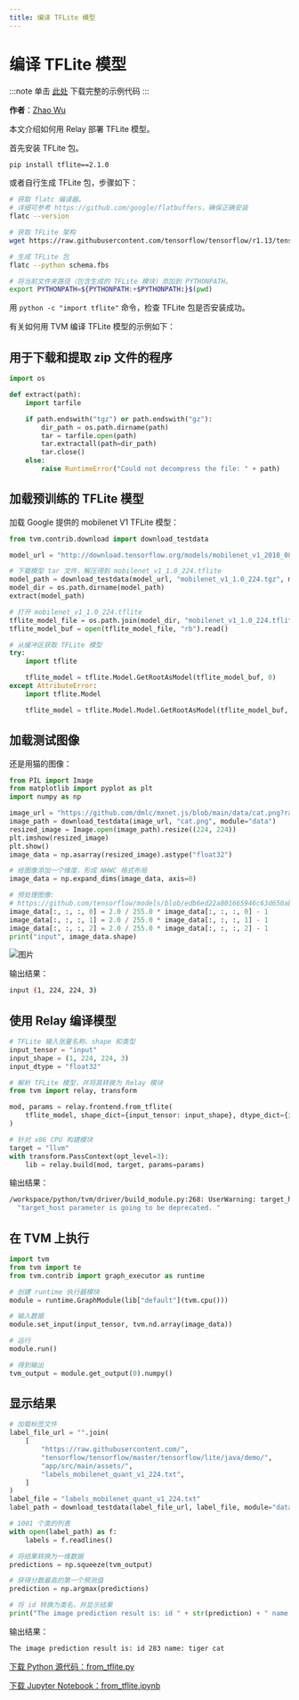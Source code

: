 ```yaml
---
title: 编译 TFLite 模型
---
```


# 编译 TFLite 模型

:::note
单击 [此处](https://tvm.apache.org/docs/how_to/compile_models/from_tflite.html#sphx-glr-download-how-to-compile-models-from-tflite-py) 下载完整的示例代码
:::

**作者**：[Zhao Wu](https://github.com/FrozenGene)

本文介绍如何用 Relay 部署 TFLite 模型。

首先安装 TFLite 包。

``` bash
pip install tflite==2.1.0
```

或者自行生成 TFLite 包，步骤如下：

``` bash
# 获取 flatc 编译器。
# 详细可参考 https://github.com/google/flatbuffers，确保正确安装
flatc --version

# 获取 TFLite 架构
wget https://raw.githubusercontent.com/tensorflow/tensorflow/r1.13/tensorflow/lite/schema/schema.fbs

# 生成 TFLite 包
flatc --python schema.fbs

# 将当前文件夹路径（包含生成的 TFLite 模块）添加到 PYTHONPATH。
export PYTHONPATH=${PYTHONPATH:+$PYTHONPATH:}$(pwd)
```

用 `python -c "import tflite"` 命令，检查 TFLite 包是否安装成功。

有关如何用 TVM 编译 TFLite 模型的示例如下：

## 用于下载和提取 zip 文件的程序

``` python
import os

def extract(path):
    import tarfile

    if path.endswith("tgz") or path.endswith("gz"):
        dir_path = os.path.dirname(path)
        tar = tarfile.open(path)
        tar.extractall(path=dir_path)
        tar.close()
    else:
        raise RuntimeError("Could not decompress the file: " + path)
```

## 加载预训练的 TFLite 模型

加载 Google 提供的 mobilenet V1 TFLite 模型：

``` python
from tvm.contrib.download import download_testdata

model_url = "http://download.tensorflow.org/models/mobilenet_v1_2018_08_02/mobilenet_v1_1.0_224.tgz"

# 下载模型 tar 文件，解压得到 mobilenet_v1_1.0_224.tflite
model_path = download_testdata(model_url, "mobilenet_v1_1.0_224.tgz", module=["tf", "official"])
model_dir = os.path.dirname(model_path)
extract(model_path)

# 打开 mobilenet_v1_1.0_224.tflite
tflite_model_file = os.path.join(model_dir, "mobilenet_v1_1.0_224.tflite")
tflite_model_buf = open(tflite_model_file, "rb").read()

# 从缓冲区获取 TFLite 模型
try:
    import tflite

    tflite_model = tflite.Model.GetRootAsModel(tflite_model_buf, 0)
except AttributeError:
    import tflite.Model

    tflite_model = tflite.Model.Model.GetRootAsModel(tflite_model_buf, 0)
```

## 加载测试图像

还是用猫的图像：

``` python
from PIL import Image
from matplotlib import pyplot as plt
import numpy as np

image_url = "https://github.com/dmlc/mxnet.js/blob/main/data/cat.png?raw=true"
image_path = download_testdata(image_url, "cat.png", module="data")
resized_image = Image.open(image_path).resize((224, 224))
plt.imshow(resized_image)
plt.show()
image_data = np.asarray(resized_image).astype("float32")

# 给图像添加一个维度，形成 NHWC 格式布局
image_data = np.expand_dims(image_data, axis=0)

# 预处理图像:
# https://github.com/tensorflow/models/blob/edb6ed22a801665946c63d650ab9a0b23d98e1b1/research/slim/preprocessing/inception_preprocessing.py#L243
image_data[:, :, :, 0] = 2.0 / 255.0 * image_data[:, :, :, 0] - 1
image_data[:, :, :, 1] = 2.0 / 255.0 * image_data[:, :, :, 1] - 1
image_data[:, :, :, 2] = 2.0 / 255.0 * image_data[:, :, :, 2] - 1
print("input", image_data.shape)
```

 ![图片](https://tvm.apache.org/docs/_images/sphx_glr_from_tflite_001.png)

输出结果：

``` bash
input (1, 224, 224, 3)
```

## 使用 Relay 编译模型

``` python
# TFLite 输入张量名称、shape 和类型
input_tensor = "input"
input_shape = (1, 224, 224, 3)
input_dtype = "float32"

# 解析 TFLite 模型，并将其转换为 Relay 模块
from tvm import relay, transform

mod, params = relay.frontend.from_tflite(
    tflite_model, shape_dict={input_tensor: input_shape}, dtype_dict={input_tensor: input_dtype}
)

# 针对 x86 CPU 构建模块
target = "llvm"
with transform.PassContext(opt_level=3):
    lib = relay.build(mod, target, params=params)
```

输出结果：

``` bash
/workspace/python/tvm/driver/build_module.py:268: UserWarning: target_host parameter is going to be deprecated. Please pass in tvm.target.Target(target, host=target_host) instead.
  "target_host parameter is going to be deprecated. "
```

## 在 TVM 上执行

``` python
import tvm
from tvm import te
from tvm.contrib import graph_executor as runtime

# 创建 runtime 执行器模块
module = runtime.GraphModule(lib["default"](tvm.cpu()))

# 输入数据
module.set_input(input_tensor, tvm.nd.array(image_data))

# 运行
module.run()

# 得到输出
tvm_output = module.get_output(0).numpy()
```

## 显示结果

``` python
# 加载标签文件
label_file_url = "".join(
    [
        "https://raw.githubusercontent.com/",
        "tensorflow/tensorflow/master/tensorflow/lite/java/demo/",
        "app/src/main/assets/",
        "labels_mobilenet_quant_v1_224.txt",
    ]
)
label_file = "labels_mobilenet_quant_v1_224.txt"
label_path = download_testdata(label_file_url, label_file, module="data")

# 1001 个类的列表
with open(label_path) as f:
    labels = f.readlines()

# 将结果转换为一维数据
predictions = np.squeeze(tvm_output)

# 获得分数最高的第一个预测值
prediction = np.argmax(predictions)

# 将 id 转换为类名，并显示结果
print("The image prediction result is: id " + str(prediction) + " name: " + labels[prediction])
```

输出结果：

``` bash
The image prediction result is: id 283 name: tiger cat
```

[下载 Python 源代码：from_tflite.py](https://tvm.apache.org/docs/_downloads/a70662bf8dc171d3d17a3945bbbb02e3/from_tflite.py)

[下载 Jupyter Notebook：from_tflite.ipynb](https://tvm.apache.org/docs/_downloads/23968bb778cd9591b7ad858bf17dcc3e/from_tflite.ipynb)